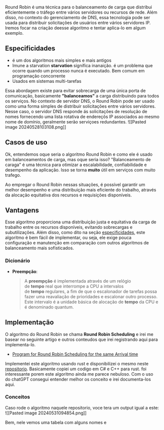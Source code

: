 Round Robin é uma técnica para o balanceamento de carga que distribui eficientemente o tráfego entre vários servidores ou recursos de rede. Além disso, no contexto do gerenciamento de DNS, essa tecnologia pode ser usada para distribuir solicitações de usuários entre vários servidores IP. Iremos focar na criação deesse algoritmo e tentar aplica-lo em algum exemplo.

## Especificidades
- é um dos algoritmos mais simples e mais antigos
- Imune a starvation
	__starvation__ significa inanaição. é um problema que ocorre quando um processo nunca é executado. Bem comum em programação concorrente
- Usados em sistemas multi-tarefas

Essa abordagem existe para evitar sobrecarga de uma única porta de comunicação, basicamente __"balanceamos"__ a carga distribuindo para todos os serviços.
No contexto de servidor DNS, o Round Robin pode ser usado como uma forma simples de distribuir solicitações entre vários servidores.
Nesse caso, o servidor DNS responde ás solicitações de resolução de nomes fornecendo uma lista rotativa de endereçõs IP associados ao mesmo nome de domínio, geralmente serão serviçoes redundantes.
![[Pasted image 20240528103108.png]]
## Casos de uso
Ok, entendemos oque seria o algoritmo Round Robin e como ele é usado em balanceamentos de carga, mas oque seria isso?
"Balanceamento de caraga" é uma técnica para otimizar a escalabilidade, confiabilidade e desempenho da aplicação. Isso se torna __muito__ útil em serviços com muito trafego.

Ao empregar o Round Robin nessas situações, é possível garantir um melhor desempenho e uma distribuição mais eficiente do trabalho, através da alocação equitativa dos recursos e requisições disponíveis.

## Vantagens
Esse algoritmo proporciona uma distribuição justa e equitativa da carga de trabalho entre os recursos disponíveis, evitando sobrecargas e subutilizações. Além disso, como dito na seção [especificidades](#especificidades), este algoritmo é bem fácil de implementar, ou seja, ele exige pouca configuração e manutenção em comparação com outros algoritmos de balanceamento mais sofisticados.

### Dicionário
- **Preempção**: 
	> A **preempção** é implementada através de um relógio de **tempo** real que interrompe a CPU a intervalos de **tempo** regulares, a fim de que o escalonador de tarefas possa fazer uma reavaliação de prioridades e escalonar outro processo. Este intervalo é a unidade básica de alocação de **tempo** da CPU e é denominado quantum.
## Implementação
O algoritmo do Round Robin se chama __Round Robin Scheduling__ e irei me basear no seguinte artigo e outros conteudos que irei registrando aqui para implementa-lo.
- [Program for Round Robin Scheduling for the same Arrival time](https://www.geeksforgeeks.org/program-for-round-robin-scheduling-for-the-same-arrival-time/)

Implementei este algoritmo usando rust e disponibilizei o mesmo neste [repositorio](https://github.com/JoaoVictor6/round-robin). Basicamente copiei um codigo em C# e C++ para rust. foi interessante porem este algoritmo ainda me parece nebuloso. Com o uso do chatGPT consegui entender melhor os conceito e irei documenta-los aqui.

### Conceitos
Caso rode o algoritmo naquele repositorio, voce tera um output igual a este:
![[Pasted image 20240531094854.png]]

Bem, nele vemos uma tabela com alguns nomes e